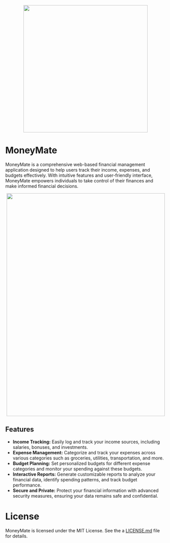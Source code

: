 <p align="center">
  <img width="390" height="400" src="https://github.com/aynry/MoneyMate/assets/90700601/059c10d5-f1d3-43e6-97b3-c9dee9906a5d">
</p>

# MoneyMate

MoneyMate is a comprehensive web-based financial management application designed to help users track their income, expenses, and budgets effectively. With intuitive features and user-friendly interface, MoneyMate empowers individuals to take control of their finances and make informed financial decisions.

<p align="center">
  <img width="497" height="700" src="https://github.com/aynry/MoneyMate/assets/90700601/e0443e40-b42d-4929-b3f5-8a19b866b790">
</p>

## Features

- **Income Tracking:** Easily log and track your income sources, including salaries, bonuses, and investments.
- **Expense Management:** Categorize and track your expenses across various categories such as groceries, utilities, transportation, and more.
- **Budget Planning:** Set personalized budgets for different expense categories and monitor your spending against these budgets.
- **Interactive Reports:** Generate customizable reports to analyze your financial data, identify spending patterns, and track budget performance.
- **Secure and Private:** Protect your financial information with advanced security measures, ensuring your data remains safe and confidential.



# License
MoneyMate is licensed under the MIT License. See the a [LICENSE.md](https://github.com/aynry/MoneyMate/blob/main/LICENSE) file for details.
